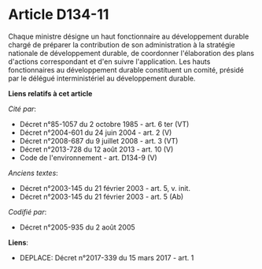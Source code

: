 # Article D134-11

Chaque ministre désigne un haut fonctionnaire au développement durable chargé de préparer la contribution de son
administration à la stratégie nationale de développement durable, de coordonner l'élaboration des plans d'actions
correspondant et d'en suivre l'application. Les hauts fonctionnaires au développement durable constituent un comité, présidé
par le délégué interministériel au développement durable.

**Liens relatifs à cet article**

_Cité par_:

  - Décret n°85-1057 du 2 octobre 1985 - art. 6 ter (VT)
  - Décret n°2004-601 du 24 juin 2004 - art. 2 (V)
  - Décret n°2008-687 du 9 juillet 2008 - art. 3 (VT)
  - Décret n°2013-728 du 12 août 2013 - art. 10 (V)
  - Code de l'environnement - art. D134-9 (V)

_Anciens textes_:

  - Décret n°2003-145 du 21 février 2003 - art. 5, v. init.
  - Décret n°2003-145 du 21 février 2003 - art. 5 (Ab)

_Codifié par_:

  - Décret n°2005-935 du 2 août 2005

**Liens**:

  - DEPLACE: Décret n°2017-339 du 15 mars 2017 - art. 1
